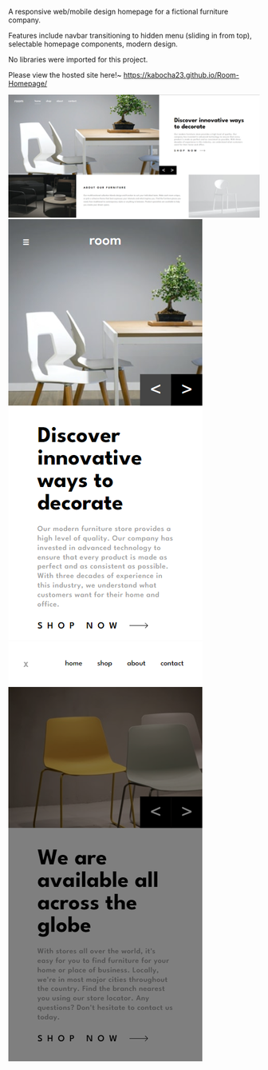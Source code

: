 A responsive web/mobile design homepage for a fictional furniture company.

Features include navbar transitioning to hidden menu (sliding in from top), selectable homepage components, modern design.

No libraries were imported for this project.

Please view the hosted site here!~ https://kabocha23.github.io/Room-Homepage/

![Desktop preview](https://github.com/kabocha23/Room-Homepage/blob/main/src/images/Desktop-Preview1.png)
![Desktop preview](https://github.com/kabocha23/Room-Homepage/blob/main/src/images/Mobile-Preview1.png)
![Desktop preview](https://github.com/kabocha23/Room-Homepage/blob/main/src/images/Mobile-Preview2.png)